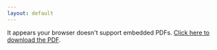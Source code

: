 ```yaml
---
layout: default
---
```


<object data="assets/images/redacted_c.pdf" type="application/pdf" width="100%" height="600px">
  <p>It appears your browser doesn't support embedded PDFs. 
     <a href="assets/images/redacted_c.pdf">Click here to download the PDF</a>.</p>
</object>